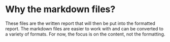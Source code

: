 # Why the markdown files?

These files are the written report that will then be put into the formatted report. The markdown files are easier to work with and can be converted to a variety of formats. For now, the focus is on the content, not the formatting.